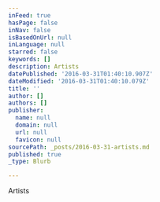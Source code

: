 ```yaml
---
inFeed: true
hasPage: false
inNav: false
isBasedOnUrl: null
inLanguage: null
starred: false
keywords: []
description: Artists
datePublished: '2016-03-31T01:40:10.907Z'
dateModified: '2016-03-31T01:40:10.079Z'
title: ''
author: []
authors: []
publisher:
  name: null
  domain: null
  url: null
  favicon: null
sourcePath: _posts/2016-03-31-artists.md
published: true
_type: Blurb

---
```

Artists